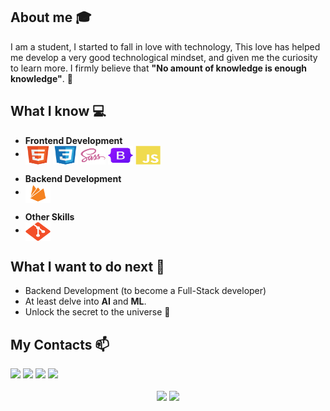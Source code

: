 ## About me :mortar_board:

I am a student, I started to fall in love with technology, This love has helped me develop a very good technological mindset, and given me the curiosity to learn more. I firmly believe that **"No amount of knowledge is enough knowledge"**. 🧠

## What I know :computer:
- **Frontend Development**
- <div>
  <img align="center" alt="HTML" height="30" width="40" src="https://raw.githubusercontent.com/devicons/devicon/master/icons/html5/html5-original.svg">
  <img align="center" alt="CSS" height="30" width="40" src="https://raw.githubusercontent.com/devicons/devicon/master/icons/css3/css3-original.svg">
  <img align="center" alt="CSS" height="30" width="40" src="https://raw.githubusercontent.com/devicons/devicon/master/icons/sass/sass-original.svg">
  <img align="center" alt="Bootstrap" height="30" width="40" src="https://raw.githubusercontent.com/devicons/devicon/master/icons/bootstrap/bootstrap-original.svg">
  <img align="center" alt="Rafa-Js" height="30" width="40" src="https://raw.githubusercontent.com/devicons/devicon/master/icons/javascript/javascript-plain.svg">
</div>

- **Backend Development**
- <div>
  <img align="center" alt="Js" height="30" width="40" src="https://raw.githubusercontent.com/devicons/devicon/master/icons/firebase/firebase-plain.svg">
</div>

- **Other Skills**
- <div>
  <img align="center" alt="Git" height="30" width="40" src="https://raw.githubusercontent.com/devicons/devicon/master/icons/git/git-original.svg">
</div>

## What I want to do next :thinking:
- Backend Development (to become a Full-Stack developer)
- At least delve into **AI** and **ML**.
- Unlock the secret to the universe :rofl:
## My Contacts :mailbox:
<div> 
  <a href="https://instagram.com/alinasserofficiall" target="_blank"><img src="https://img.shields.io/badge/-Instagram-%23E4405F?style=for-the-badge&logo=instagram&logoColor=white" target="_blank"></a>
      <a href="https://twitter.com/alinasserali_" target="_blank"><img src="https://img.shields.io/badge/-Twitter-%230090B5?style=for-the-badge&logo=twitter&logoColor=white" target="_blank"></a> 
    <a href="https://www.linkedin.com/in/ali-nasser-0080b923b/" target="_blank"><img src="https://img.shields.io/badge/-LinkedIn-%230077B5?style=for-the-badge&logo=linkedin&logoColor=white" target="_blank"></a> 
  <a href = "mailto:alinasserhassanein@gmail.com"><img src="https://img.shields.io/badge/-Gmail-%23333?style=for-the-badge&logo=gmail&logoColor=white" target="_blank"></a> 
</div>
<br>
<!-- <div align="center">
      <a href="https://github.com/alinasserhassanein/TemplateOne" target="_blank">  <img width="49%" src="https://github-readme-stats.vercel.app/api/pin/?username=alinasserhassanein&repo=TemplateOne&bg_color=30,e96443,904e95&title_color=fff&text_color=fff&include_all_commits=true&count_private=true&hide_border=1&border_radius=5"/></a>
      <a href="https://github.com/alinasserhassanein/TemplateTwo" target="_blank">  <img width="49%" src="https://github-readme-stats.vercel.app/api/pin/?username=alinasserhassanein&repo=TemplateTwo&bg_color=30,904e95,e96443&title_color=fff&text_color=fff&include_all_commits=true&count_private=true&hide_border=1&border_radius=5"/></a>
        <a href="https://github.com/alinasserhassanein/Superman" target="_blank">  <img width="49%" src="https://github-readme-stats.vercel.app/api/pin/?username=alinasserhassanein&repo=Superman&bg_color=30,e96443,904e95&title_color=fff&text_color=fff&include_all_commits=true&count_private=true&hide_border=1&border_radius=5"/></a>
        <a href="https://github.com/alinasserhassanein/alinasserhassanein" target="_blank">  <img width="49%" src="https://github-readme-stats.vercel.app/api/pin/?username=alinasserhassanein&repo=alinasserhassanein&bg_color=30,904e95,e96443&title_color=fff&text_color=fff&include_all_commits=true&count_private=true&hide_border=1&border_radius=5"/></a>
</div> -->

<div align="center">
  <img width="49%" src="https://github-readme-stats.vercel.app/api?username=alinasserhassanein&show_icons=true&bg_color=30,e96443,904e95&title_color=fff&text_color=fff&include_all_commits=true&count_private=true&hide_border=1&border_radius=5"/>
  <img width="49%" src="https://github-readme-stats.vercel.app/api/top-langs/?username=alinasserhassanein&layout=compact&langs_count=7&bg_color=30,904e95,e96443&title_color=fff&text_color=fff&hide_border=1&border_radius=5"/>
</div>
